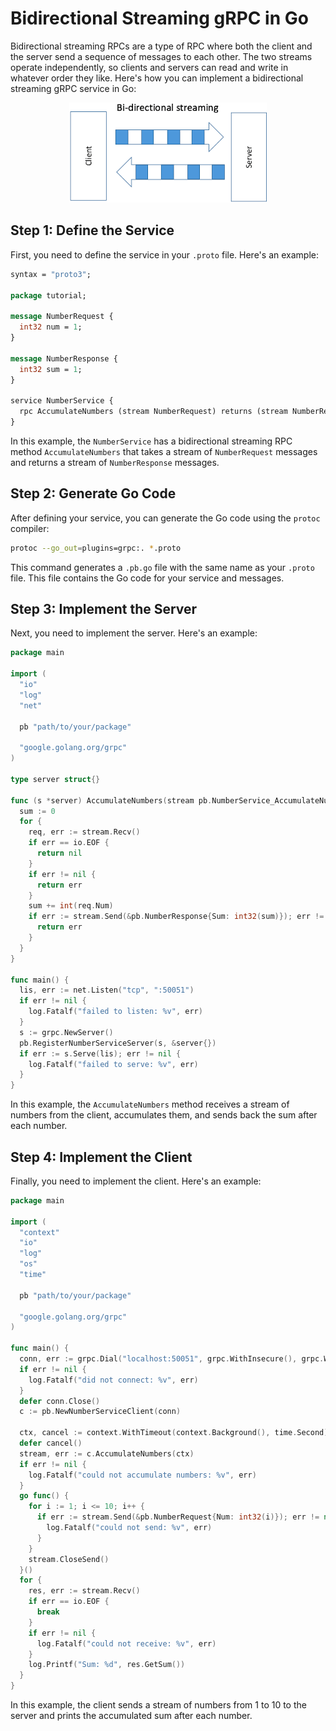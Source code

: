 # Bidirectional Streaming gRPC in Go

Bidirectional streaming RPCs are a type of RPC where both the client and the server send a sequence of messages to each other. The two streams operate independently, so clients and servers can read and write in whatever order they like. Here's how you can implement a bidirectional streaming gRPC service in Go:

<div style="text-align:center">
    <img src="./images/bi-directional.png" alt="bi-directional streaming">
</div>

## Step 1: Define the Service

First, you need to define the service in your `.proto` file. Here's an example:

```protobuf
syntax = "proto3";

package tutorial;

message NumberRequest {
  int32 num = 1;
}

message NumberResponse {
  int32 sum = 1;
}

service NumberService {
  rpc AccumulateNumbers (stream NumberRequest) returns (stream NumberResponse);
}
```

In this example, the `NumberService` has a bidirectional streaming RPC method `AccumulateNumbers` that takes a stream of `NumberRequest` messages and returns a stream of `NumberResponse` messages.

## Step 2: Generate Go Code

After defining your service, you can generate the Go code using the `protoc` compiler:

```bash
protoc --go_out=plugins=grpc:. *.proto
```

This command generates a `.pb.go` file with the same name as your `.proto` file. This file contains the Go code for your service and messages.

## Step 3: Implement the Server

Next, you need to implement the server. Here's an example:

```go
package main

import (
  "io"
  "log"
  "net"

  pb "path/to/your/package"

  "google.golang.org/grpc"
)

type server struct{}

func (s *server) AccumulateNumbers(stream pb.NumberService_AccumulateNumbersServer) error {
  sum := 0
  for {
    req, err := stream.Recv()
    if err == io.EOF {
      return nil
    }
    if err != nil {
      return err
    }
    sum += int(req.Num)
    if err := stream.Send(&pb.NumberResponse{Sum: int32(sum)}); err != nil {
      return err
    }
  }
}

func main() {
  lis, err := net.Listen("tcp", ":50051")
  if err != nil {
    log.Fatalf("failed to listen: %v", err)
  }
  s := grpc.NewServer()
  pb.RegisterNumberServiceServer(s, &server{})
  if err := s.Serve(lis); err != nil {
    log.Fatalf("failed to serve: %v", err)
  }
}
```

In this example, the `AccumulateNumbers` method receives a stream of numbers from the client, accumulates them, and sends back the sum after each number.

## Step 4: Implement the Client

Finally, you need to implement the client. Here's an example:

```go
package main

import (
  "context"
  "io"
  "log"
  "os"
  "time"

  pb "path/to/your/package"

  "google.golang.org/grpc"
)

func main() {
  conn, err := grpc.Dial("localhost:50051", grpc.WithInsecure(), grpc.WithBlock())
  if err != nil {
    log.Fatalf("did not connect: %v", err)
  }
  defer conn.Close()
  c := pb.NewNumberServiceClient(conn)

  ctx, cancel := context.WithTimeout(context.Background(), time.Second)
  defer cancel()
  stream, err := c.AccumulateNumbers(ctx)
  if err != nil {
    log.Fatalf("could not accumulate numbers: %v", err)
  }
  go func() {
    for i := 1; i <= 10; i++ {
      if err := stream.Send(&pb.NumberRequest{Num: int32(i)}); err != nil {
        log.Fatalf("could not send: %v", err)
      }
    }
    stream.CloseSend()
  }()
  for {
    res, err := stream.Recv()
    if err == io.EOF {
      break
    }
    if err != nil {
      log.Fatalf("could not receive: %v", err)
    }
    log.Printf("Sum: %d", res.GetSum())
  }
}
```

In this example, the client sends a stream of numbers from 1 to 10 to the server and prints the accumulated sum after each number.

